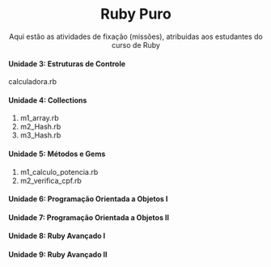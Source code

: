 <h1 align="center"> Ruby Puro </h1>

<p align="center"> Aqui estão as atividades de fixação (missões), atribuidas aos estudantes do curso de Ruby</p>

<h4 <b> Unidade 3: Estruturas de Controle </h4>

   calculadora.rb 
    
<h4 <b> Unidade 4: Collections</h4>
<ol>
  <li> m1_array.rb</li>

  <li> m2_Hash.rb</li>

  <li> m3_Hash.rb</li>
 </ol>

<h4 <b> Unidade 5: Métodos e Gems </h4>
<ol>
  <li> m1_calculo_potencia.rb</li>

  <li> m2_verifica_cpf.rb</li>
</ol>

<h4 <b> Unidade 6: Programação Orientada a Objetos I<h/4>


<h4 <b> Unidade 7: Programação Orientada a Objetos II<h/4>


<h4 <b> Unidade 8: Ruby Avançado I<h/4>


<h4 <b> Unidade 9: Ruby Avançado II<h/4>
